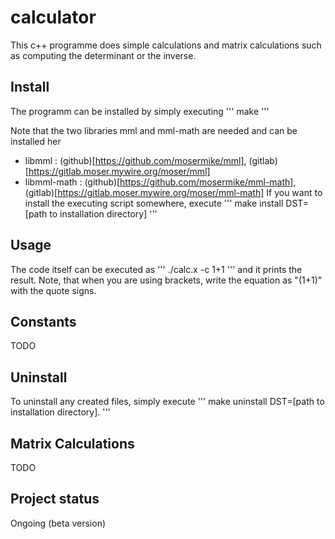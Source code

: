 # calculator

This c++ programme does simple calculations and matrix calculations such as computing the determinant or the inverse.

## Install

The programm can be installed by simply executing
'''
make 
'''

Note that the two libraries mml and mml-math are needed and can be installed her
- libmml : (github)[https://github.com/mosermike/mml], (gitlab)[https://gitlab.moser.mywire.org/moser/mml]
- libmml-math : (github)[https://github.com/mosermike/mml-math], (gitlab)[https://gitlab.moser.mywire.org/moser/mml-math]
If you want to install the executing script somewhere, execute
'''
make install DST=[path to installation directory]
'''

## Usage

The code itself can be executed as
'''
./calc.x -c 1+1
'''
and it prints the result. Note, that when you are using brackets, write the equation as "(1+1)" with the quote signs.

## Constants
TODO

## Uninstall

To uninstall any created files, simply execute
'''
make uninstall DST=[path to installation directory].
'''


## Matrix Calculations
TODO

## Project status
Ongoing (beta version)
